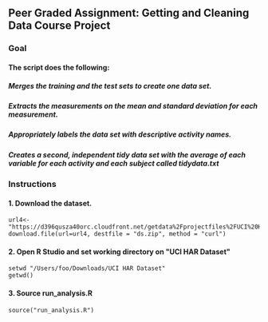 ## Peer Graded Assignment: Getting and Cleaning Data Course Project
### Goal
#### The script does the following:
##### Merges the training and the test sets to create one data set.
##### Extracts the measurements on the mean and standard deviation for each measurement.
##### Appropriately labels the data set with descriptive activity names.
##### Creates a second, independent tidy data set with the average of each variable for each activity and each subject called tidydata.txt

### Instructions
#### 1. Download the dataset.
```
url4<-"https://d396qusza40orc.cloudfront.net/getdata%2Fprojectfiles%2FUCI%20HAR%20Dataset.zip"
download.file(url=url4, destfile = "ds.zip", method = "curl")
```
#### 2. Open R Studio and set working directory on "UCI HAR Dataset"
```
setwd "/Users/foo/Downloads/UCI HAR Dataset"
getwd()
```
#### 3. Source run_analysis.R
```
source("run_analysis.R")
```